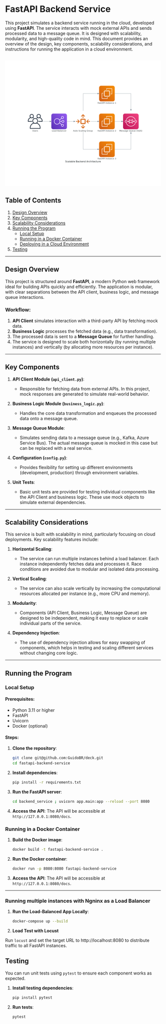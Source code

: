 # FastAPI Backend Service

This project simulates a backend service running in the cloud, developed using **FastAPI**. The service interacts with mock external APIs and sends processed data to a message queue. It is designed with scalability, modularity, and high-quality code in mind. This document provides an overview of the design, key components, scalability considerations, and instructions for running the application in a cloud environment.

![Backend Architecture](scalable_backend_architecture.png)
---

## Table of Contents
1. [Design Overview](#design-overview)
2. [Key Components](#key-components)
3. [Scalability Considerations](#scalability-considerations)
4. [Running the Program](#running-the-program)
    - [Local Setup](#local-setup)
    - [Running in a Docker Container](#running-in-a-docker-container)
    - [Deploying in a Cloud Environment](#deploying-in-a-cloud-environment)
5. [Testing](#testing)

---

## Design Overview

This project is structured around **FastAPI**, a modern Python web framework ideal for building APIs quickly and efficiently. The application is modular, with clear separations between the API client, business logic, and message queue interactions.

### Workflow:
1. **API Client** simulates interaction with a third-party API by fetching mock data.
2. **Business Logic** processes the fetched data (e.g., data transformation).
3. The processed data is sent to a **Message Queue** for further handling.
4. The service is designed to scale both horizontally (by running multiple instances) and vertically (by allocating more resources per instance).

---

## Key Components

1. **API Client Module (`api_client.py`)**: 
   - Responsible for fetching data from external APIs. In this project, mock responses are generated to simulate real-world behavior.

2. **Business Logic Module (`business_logic.py`)**: 
   - Handles the core data transformation and enqueues the processed data onto a message queue.

3. **Message Queue Module**: 
   - Simulates sending data to a message queue (e.g., Kafka, Azure Service Bus). The actual message queue is mocked in this case but can be replaced with a real service.

4. **Configuration (`config.py`)**: 
   - Provides flexibility for setting up different environments (development, production) through environment variables.

5. **Unit Tests**: 
   - Basic unit tests are provided for testing individual components like the API Client and business logic. These use mock objects to simulate external dependencies.

---

## Scalability Considerations

This service is built with scalability in mind, particularly focusing on cloud deployments. Key scalability features include:

1. **Horizontal Scaling**:
   - The service can run multiple instances behind a load balancer. Each instance independently fetches data and processes it. Race conditions are avoided due to modular and isolated data processing.

2. **Vertical Scaling**:
   - The service can also scale vertically by increasing the computational resources allocated per instance (e.g., more CPU and memory).

3. **Modularity**:
   - Components (API Client, Business Logic, Message Queue) are designed to be independent, making it easy to replace or scale individual parts of the service.

4. **Dependency Injection**:
   - The use of dependency injection allows for easy swapping of components, which helps in testing and scaling different services without changing core logic.

---

## Running the Program

### Local Setup

#### Prerequisites:
- Python 3.11 or higher
- FastAPI
- Uvicorn
- Docker (optional)

#### Steps:
1. **Clone the repository**:
   ```bash
   git clone git@github.com:GuidoBR/deck.git
   cd fastapi-backend-service
   ```

2. **Install dependencies**:
   ```bash
   pip install -r requirements.txt
   ```

3. **Run the FastAPI server**:
   ```bash
   cd backend_service ; uvicorn app.main:app --reload --port 8080
   ```

4. **Access the API**:
   The API will be accessible at `http://127.0.0.1:8080/docs`.

### Running in a Docker Container

1. **Build the Docker image**:
   ```bash
   docker build -t fastapi-backend-service .
   ```

2. **Run the Docker container**:
   ```bash
   docker run -p 8080:8080 fastapi-backend-service
   ```

3. **Access the API**:
   The API will be accessible at `http://127.0.0.1:8080/docs`.

---

### Running multiple instances with Ngninx as a Load Balancer

1. **Run the Load-Balanced App Locally**:
   ```bash
   docker-compose up --build
   ```

2. **Load Test with Locust**

Run `locust` and set the target URL to http://localhost:8080 to distribute traffic to all FastAPI instances.


## Testing

You can run unit tests using `pytest` to ensure each component works as expected.

1. **Install testing dependencies**:
   ```bash
   pip install pytest
   ```

2. **Run tests**:
   ```bash
   pytest
   ```